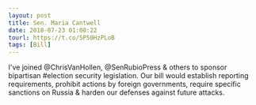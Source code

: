 ```yaml
---
layout: post
title: Sen. Maria Cantwell
date: 2018-07-23 01:00:22
tourl: https://t.co/5P50HzPLoB
tags: [Bill]
---
```

I've joined @ChrisVanHollen, @SenRubioPress &amp; others to sponsor bipartisan #election security legislation. Our bill would establish reporting requirements, prohibit actions by foreign governments, require specific sanctions on Russia &amp; harden our defenses against future attacks.